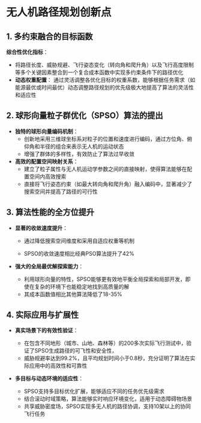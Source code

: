 # 无人机路径规划创新点

## 1. 多约束融合的目标函数
**综合性优化指标**：

- 将路径长度、威胁规避、飞行姿态变化（转向角和爬升角）以及飞行高度限制等多个关键因素整合到一个复合成本函数中实现多约束条件下的路径优化
- **动态权重配置**：
  通过灵活调整各优化目标的权重系数，能够根据任务需求（如能源最优或时间最优）动态调整路径规划的优先级极大地提高了算法的灵活性和适应性

## 2. 球形向量粒子群优化（SPSO）算法的提出
- **独特的球形向量编码机制**：
  - 创新地采用三维球坐标系对粒子的位置和速度进行编码，通过方位角、俯仰角和半径的组合来表示无人机的运动状态
  - 增强了群体的多样性，有效防止了算法过早收敛
- **高效的配置空间映射关系**：
  - 建立了粒子属性与无人机运动学参数之间的直接映射，使得算法能够在配置空间内高效搜索
  - 直接将飞行姿态约束（如最大转向角和爬升角）融入编码中，显著减少了搜索空间并提高了路径的可行性

## 3. 算法性能的全方位提升
- **显著的收敛速度提升**：

  - 通过降低搜索空间维度和采用自适应权重等机制

  - SPSO的收敛速度相比经典PSO算法提升了42%

- **强大的全局最优解探索能力**：
    - 利用球形向量的特性，SPSO能够更有效地平衡全局探索和局部开发，即使在复杂的环境下也能稳定地找到高质量的解
    - 其成本函数值相比其他算法降低了18-35%

## 4. 实际应用与扩展性
- **真实场景下的有效性验证**：
  - 在包含不同地形（城市、山地、森林等）的200多次实际飞行测试中，验证了SPSO生成路径的可飞性和安全性，
  - 威胁规避率达到99.2%，且平均规划时间小于0.8秒，充分证明了算法在实际应用中的高效性和可靠性

- **多目标与动态环境的适应性**：
  - SPSO支持多目标优化扩展，能够适应不同的任务优先级需求
  - 结合滚动时域策略，算法能够实时响应环境变化，适用于动态障碍物场景
  - 共享威胁密度场，SPSO实现多无人机的路径协调，支持10架以上的协同飞行任务